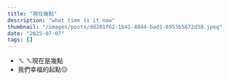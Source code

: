 ```yaml
---
title: "現在幾點"
description: "what time is it now"
thumbnail: "/images/posts/dd201f62-1b41-4844-bad1-6953b5672d38.jpeg"
date: "2025-07-07"
tags: []
---
```

- ㄟ ㄟ現在是幾點
- 我們幸福的起點😔

